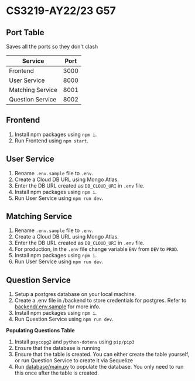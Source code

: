 # CS3219-AY22/23 G57

## Port Table

Saves all the ports so they don't clash

| Service          | Port |
| ---------------- | ---- |
| Frontend         | 3000 |
| User Service     | 8000 |
| Matching Service | 8001 |
| Question Service | 8002 |

## Frontend

1. Install npm packages using `npm i`.
2. Run Frontend using `npm start`.

## User Service

1. Rename `.env.sample` file to `.env`.
2. Create a Cloud DB URL using Mongo Atlas.
3. Enter the DB URL created as `DB_CLOUD_URI` in `.env` file.
4. Install npm packages using `npm i`.
5. Run User Service using `npm run dev`.

## Matching Service

1. Rename `.env.sample` file to `.env`.
2. Create a Cloud DB URL using Mongo Atlas.
3. Enter the DB URL created as `DB_CLOUD_URI` in `.env` file.
4. For production, in the `.env` file change variable `ENV` from `DEV` to `PROD`.
4. Install npm packages using `npm i`.
5. Run User Service using `npm run dev`.

## Question Service

1. Setup a postgres database on your local machine.
2. Create a .env file in /backend to store credentials for postgres. Refer to [backend/.env.sample](./question-service/.env.sample) for more info.
3. Install npm packages using `npm i`.
4. Run Question Service using `npm run dev`.

**Populating Questions Table**

1. Install `psycopg2` and `python-dotenv` using `pip/pip3`
2. Ensure that the database is running
3. Ensure that the table is created. You can either create the table yourself, or run Question Service to create it via Sequelize
4. Run [database/main.py](question-service/database/main.py) to populate the database. You only need to run this once after the table is created.
